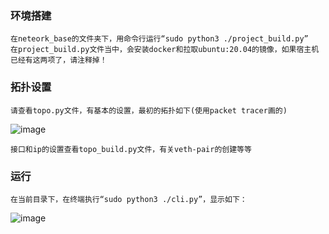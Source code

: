 ### 环境搭建
    在neteork_base的文件夹下，用命令行运行“sudo python3 ./project_build.py”
    在project_build.py文件当中，会安装docker和拉取ubuntu:20.04的镜像，如果宿主机已经有这两项了，请注释掉！

### 拓扑设置
    请查看topo.py文件，有基本的设置，最初的拓扑如下(使用packet tracer画的)
![image](https://github.com/ruchuer/network_base/blob/main/topo.png)

    接口和ip的设置查看topo_build.py文件，有关veth-pair的创建等等

### 运行
    在当前目录下，在终端执行“sudo python3 ./cli.py”，显示如下：
![image](https://github.com/ruchuer/network_base/blob/main/cli.png)
